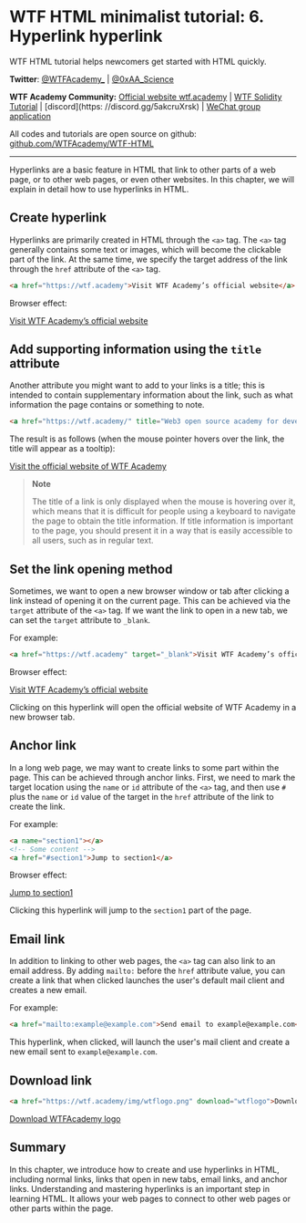 # WTF HTML minimalist tutorial: 6. Hyperlink hyperlink

WTF HTML tutorial helps newcomers get started with HTML quickly.

**Twitter**: [@WTFAcademy_](https://twitter.com/WTFAcademy_) | [@0xAA_Science](https://twitter.com/0xAA_Science)

**WTF Academy Community:** [Official website wtf.academy](https://wtf.academy) | [WTF Solidity Tutorial](https://github.com/AmazingAng/WTFSolidity) | [discord](https: //discord.gg/5akcruXrsk) | [WeChat group application](https://docs.google.com/forms/d/e/1FAIpQLSe4KGT8Sh6sJ7hedQRuIYirOoZK_85miz3dw7vA1-YjodgJ-A/viewform?usp=sf_link)

All codes and tutorials are open source on github: [github.com/WTFAcademy/WTF-HTML](https://github.com/WTFAcademy/WTF-HTML)

---

Hyperlinks are a basic feature in HTML that link to other parts of a web page, or to other web pages, or even other websites. In this chapter, we will explain in detail how to use hyperlinks in HTML.


## Create hyperlink

Hyperlinks are primarily created in HTML through the `<a>` tag. The `<a>` tag generally contains some text or images, which will become the clickable part of the link. At the same time, we specify the target address of the link through the `href` attribute of the `<a>` tag.

```html
<a href="https://wtf.academy">Visit WTF Academy’s official website</a>
```

Browser effect:

<a href="https://wtf.academy">Visit WTF Academy’s official website</a>

## Add supporting information using the `title` attribute

Another attribute you might want to add to your links is a title; this is intended to contain supplementary information about the link, such as what information the page contains or something to note.

```html
<a href="https://wtf.academy/" title="Web3 open source academy for developers.">Visit the official website of WTF Academy</a>
```

The result is as follows (when the mouse pointer hovers over the link, the title will appear as a tooltip):

<a href="https://wtf.academy/" title="Web3 open source academy for developers.">Visit the official website of WTF Academy</a>

> **Note**
>
> The title of a link is only displayed when the mouse is hovering over it, which means that it is difficult for people using a keyboard to navigate the page to obtain the title information. If title information is important to the page, you should present it in a way that is easily accessible to all users, such as in regular text.

## Set the link opening method

Sometimes, we want to open a new browser window or tab after clicking a link instead of opening it on the current page. This can be achieved via the `target` attribute of the `<a>` tag. If we want the link to open in a new tab, we can set the `target` attribute to `_blank`.

For example:

```html
<a href="https://wtf.academy" target="_blank">Visit WTF Academy’s official website</a>
```

Browser effect:

<a href="https://wtf.academy" target="_blank">Visit WTF Academy’s official website</a>

Clicking on this hyperlink will open the official website of WTF Academy in a new browser tab.

## Anchor link

In a long web page, we may want to create links to some part within the page. This can be achieved through anchor links. First, we need to mark the target location using the `name` or `id` attribute of the `<a>` tag, and then use `#` plus the `name` or `id` value of the target in the `href` attribute of the link to create the link.

For example:

```html
<a name="section1"></a>
<!-- Some content -->
<a href="#section1">Jump to section1</a>
```

Browser effect:

<a name="section1"></a>
<a href="#section1">Jump to section1</a>


Clicking this hyperlink will jump to the `section1` part of the page.


## Email link

In addition to linking to other web pages, the `<a>` tag can also link to an email address. By adding `mailto:` before the `href` attribute value, you can create a link that when clicked launches the user's default mail client and creates a new email.

For example:

```html
<a href="mailto:example@example.com">Send email to example@example.com</a>
```

This hyperlink, when clicked, will launch the user's mail client and create a new email sent to `example@example.com`.

## Download link

```html
<a href="https://wtf.academy/img/wtflogo.png" download="wtflogo">Download WTFAcademy logo</a>
```

<a href="https://wtf.academy/img/wtflogo.png" download="wtflogo">Download WTFAcademy logo</a>


## Summary

In this chapter, we introduce how to create and use hyperlinks in HTML, including normal links, links that open in new tabs, email links, and anchor links. Understanding and mastering hyperlinks is an important step in learning HTML. It allows your web pages to connect to other web pages or other parts within the page.
